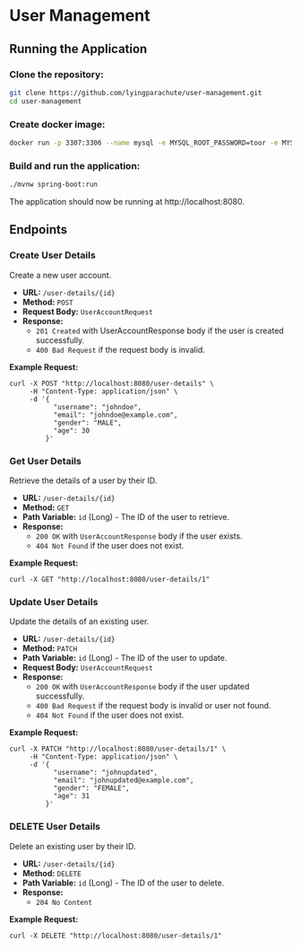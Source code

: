 # User Management

## Running the Application
### Clone the repository:


```bash
git clone https://github.com/lyingparachute/user-management.git
cd user-management
```


### Create docker image:

```bash
docker run -p 3307:3306 --name mysql -e MYSQL_ROOT_PASSWORD=toor -e MYSQL_DATABASE=user-management --rm -d mysql
```

### Build and run the application:

```bash
./mvnw spring-boot:run
```

The application should now be running at http://localhost:8080.


## Endpoints

### Create User Details

Create a new user account.

- **URL:** `/user-details/{id}`
- **Method:** `POST`
- **Request Body:** `UserAccountRequest`
- **Response:**
    - `201 Created` with UserAccountResponse body if the user is created successfully.
    - `400 Bad Request` if the request body is invalid.

**Example Request:**

```shell
curl -X POST "http://localhost:8080/user-details" \
     -H "Content-Type: application/json" \
     -d '{
           "username": "johndoe",
           "email": "johndoe@example.com",
           "gender": "MALE",
           "age": 30
         }'

```

### Get User Details

Retrieve the details of a user by their ID.

- **URL:** `/user-details/{id}`
- **Method:** `GET`
- **Path Variable:** `id` (Long) - The ID of the user to retrieve.
- **Response:**
    - `200 OK` with `UserAccountResponse` body if the user exists.
    - `404 Not Found` if the user does not exist.

**Example Request:**

```shell
curl -X GET "http://localhost:8080/user-details/1"
```

### Update User Details

Update the details of an existing user.

- **URL:** `/user-details/{id}`
- **Method:** `PATCH`
- **Path Variable:** `id` (Long) - The ID of the user to update.
- **Request Body:** `UserAccountRequest`
- **Response:**
    - `200 OK` with `UserAccountResponse` body if the user updated successfully.
    - `400 Bad Request` if the request body is invalid or user not found.
    - `404 Not Found` if the user does not exist.

**Example Request:**

```shell
curl -X PATCH "http://localhost:8080/user-details/1" \
     -H "Content-Type: application/json" \
     -d '{
           "username": "johnupdated",
           "email": "johnupdated@example.com",
           "gender": "FEMALE",
           "age": 31
         }'

```

### DELETE User Details

Delete an existing user by their ID.

- **URL:** `/user-details/{id}`
- **Method:** `DELETE`
- **Path Variable:** `id` (Long) - The ID of the user to delete.
- **Response:**
    - `204 No Content`

**Example Request:**

```shell
curl -X DELETE "http://localhost:8080/user-details/1"
```